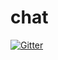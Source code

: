# chat

[![Gitter](https://badges.gitter.im/Join%20Chat.svg)](https://gitter.im/Pepperrika/chat?utm_source=badge&utm_medium=badge&utm_campaign=pr-badge&utm_content=badge)